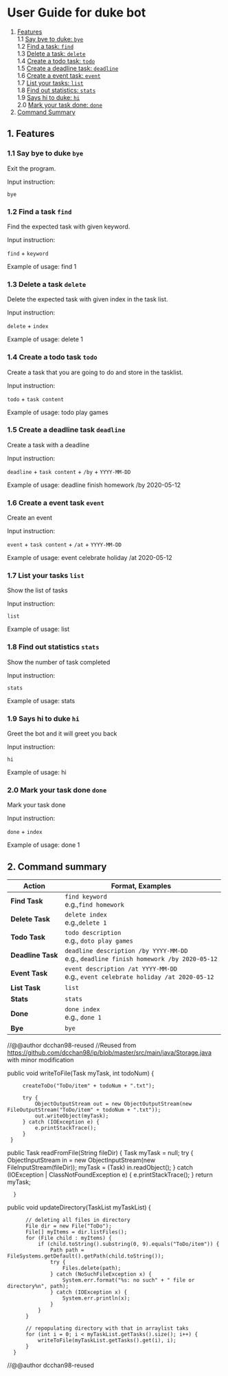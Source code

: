 # User Guide for duke bot
1. [Features](#1-features)<br>
    1.1 [Say bye to duke: `bye`](#11-say-bye-to-duke-bye)<br>
    1.2 [Find a task: `find`](#12-find-a-task-find)<br>
    1.3 [Delete a task: `delete` ](#13-delete-a-task-delete)<br>
    1.4 [Create a todo task: `todo`](#14-create-a-todo-task-todo)<br>
    1.5 [Create a deadline task: `deadline`](#15-create-a-deadline-task-deadline)<br>
    1.6 [Create a event task: `event`](#16-create-a-event-task-event)<br>
    1.7 [List your tasks: `list`](#17-list-your-tasks-list)<br>
    1.8 [Find out statistics: `stats`](#18-find-out-statistics-stats)<br>
    1.9 [Says hi to duke: `hi`](#19-says-hi-to-duke-hi)<br>
    2.0 [Mark your task done: `done`](#20-mark-your-task-done-done)<br>
2. [Command Summary](#2-command-summary)
## 1. Features 

### 1.1 Say bye to duke `bye` 

Exit the program.

Input instruction: 

`bye`

### 1.2 Find a task `find` 

Find the expected task with given keyword.

Input instruction: 

`find` + `keyword`

Example of usage: find 1 

### 1.3 Delete a task `delete` 

Delete the expected task with given index in the task list.

Input instruction: 

`delete` + `index`

Example of usage: delete 1 

### 1.4 Create a todo task `todo` 

Create a task that you are going to do and store in the tasklist.

Input instruction: 

`todo` + `task content`

Example of usage: todo play games

### 1.5 Create a deadline task `deadline` 

Create a task with a deadline

Input instruction: 

`deadline` + `task content` + `/by` + `YYYY-MM-DD`

Example of usage: deadline finish homework /by 2020-05-12

### 1.6 Create a event task `event` 

Create an event

Input instruction: 

`event` + `task content` + `/at` + `YYYY-MM-DD`

Example of usage: event celebrate holiday /at 2020-05-12

### 1.7 List your tasks `list` 

Show the list of tasks

Input instruction: 

`list`

Example of usage: list

### 1.8 Find out statistics `stats` 

Show the number of task completed

Input instruction: 

`stats`

Example of usage: stats

### 1.9 Says hi to duke `hi` 

Greet the bot and it will greet you back

Input instruction: 

`hi`

Example of usage: hi

### 2.0 Mark your task done `done` 

Mark your task done 

Input instruction: 

`done` + `index`

Example of usage: done 1

## 2. Command summary

Action | Format, Examples
--------|------------------
**Find Task** | `find keyword` <br> e.g.,`find homework`
**Delete Task** | `delete index`<br> e.g.,`delete 1`
**Todo Task** | `todo description` <br> e.g., `doto play games`
**Deadline Task** | `deadline description /by YYYY-MM-DD` <br> e.g., `deadline finish homework /by 2020-05-12`
**Event Task** | `event description /at YYYY-MM-DD` <br> e.g., `event celebrate holiday /at 2020-05-12`
**List Task** | `list` <br>
**Stats** | `stats` <br>
**Done** | `done index ` <br> e.g., `done 1`
**Bye** | `bye`<br>

//@@author dcchan98-reused
//Reused from https://github.com/dcchan98/ip/blob/master/src/main/java/Storage.java with minor modification

public void writeToFile(Task myTask, int todoNum) {
 
         createToDo("ToDo/item" + todoNum + ".txt");
 
         try {
             ObjectOutputStream out = new ObjectOutputStream(new FileOutputStream("ToDo/item" + todoNum + ".txt"));
             out.writeObject(myTask);
         } catch (IOException e) {
             e.printStackTrace();
         }
     }
public Task readFromFile(String fileDir) {
          Task myTask = null;
          try {
              ObjectInputStream in = new ObjectInputStream(new FileInputStream(fileDir));
              myTask = (Task) in.readObject();
          } catch (IOException | ClassNotFoundException e) {
              e.printStackTrace();
          }
          return myTask;
  
      }
public void updateDirectory(TaskList myTaskList) {
  
          // deleting all files in directory
          File dir = new File("ToDo");
          File[] myItems = dir.listFiles();
          for (File child : myItems) {
              if (child.toString().substring(0, 9).equals("ToDo/item")) {
                  Path path = FileSystems.getDefault().getPath(child.toString());
                  try {
                      Files.delete(path);
                  } catch (NoSuchFileException x) {
                      System.err.format("%s: no such" + " file or directory%n", path);
                  } catch (IOException x) {
                      System.err.println(x);
                  }
              }
          }
  
          // repopulating directory with that in arraylist taks
          for (int i = 0; i < myTaskList.getTasks().size(); i++) {
              writeToFile(myTaskList.getTasks().get(i), i);
          }
      }
//@@author dcchan98-reused